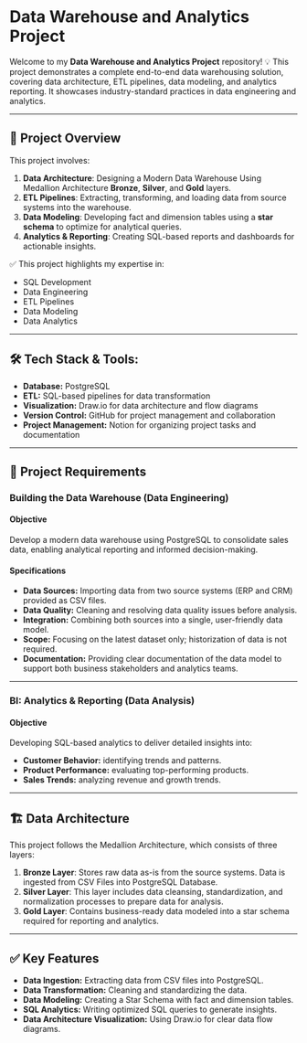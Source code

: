 # Data Warehouse and Analytics Project

Welcome to my **Data Warehouse and Analytics Project** repository! 💡
This project demonstrates a complete end-to-end data warehousing solution, covering data architecture, ETL pipelines, data modeling, and analytics reporting. It showcases industry-standard practices in data engineering and analytics.

---
## 📖 Project Overview

This project involves:

1. **Data Architecture**: Designing a Modern Data Warehouse Using Medallion Architecture **Bronze**, **Silver**, and **Gold** layers.
2. **ETL Pipelines**: Extracting, transforming, and loading data from source systems into the warehouse.
3. **Data Modeling**: Developing fact and dimension tables using a **star schema** to optimize for analytical queries.
4. **Analytics & Reporting**: Creating SQL-based reports and dashboards for actionable insights.

✅ This project highlights my expertise in:
- SQL Development
- Data Engineering
- ETL Pipelines
- Data Modeling
- Data Analytics

---

## 🛠️ Tech Stack & Tools:

- **Database:** PostgreSQL  
- **ETL:** SQL-based pipelines for data transformation  
- **Visualization:** Draw.io for data architecture and flow diagrams  
- **Version Control:** GitHub for project management and collaboration  
- **Project Management:** Notion for organizing project tasks and documentation  

---

## 🚀 Project Requirements

### Building the Data Warehouse (Data Engineering)

#### Objective
Develop a modern data warehouse using PostgreSQL to consolidate sales data, enabling analytical reporting and informed decision-making.

#### Specifications
- **Data Sources:** Importing data from two source systems (ERP and CRM) provided as CSV files.
- **Data Quality:** Cleaning and resolving data quality issues before analysis.
- **Integration:** Combining both sources into a single, user-friendly data model.
- **Scope:** Focusing on the latest dataset only; historization of data is not required.
- **Documentation:** Providing clear documentation of the data model to support both business stakeholders and analytics teams.

---

### BI: Analytics & Reporting (Data Analysis)

#### Objective
Developing SQL-based analytics to deliver detailed insights into:
- **Customer Behavior:** identifying trends and patterns.
- **Product Performance:** evaluating top-performing products.
- **Sales Trends:** analyzing revenue and growth trends.

---
## 🏗️ Data Architecture

This project follows the Medallion Architecture, which consists of three layers:

1. **Bronze Layer**: Stores raw data as-is from the source systems. Data is ingested from CSV Files into PostgreSQL Database.
2. **Silver Layer**: This layer includes data cleansing, standardization, and normalization processes to prepare data for analysis.
3. **Gold Layer**: Contains business-ready data modeled into a star schema required for reporting and analytics.

---
## ✅ Key Features
- **Data Ingestion:** Extracting data from CSV files into PostgreSQL.
- **Data Transformation:** Cleaning and standardizing the data.
- **Data Modeling:** Creating a Star Schema with fact and dimension tables.
- **SQL Analytics:** Writing optimized SQL queries to generate insights.
- **Data Architecture Visualization:** Using Draw.io for clear data flow diagrams.

